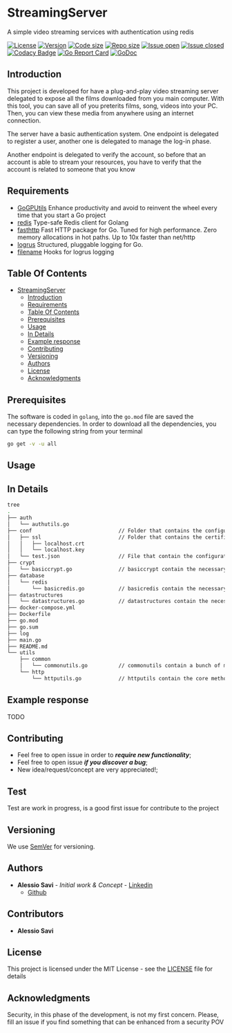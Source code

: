 # StreamingServer

A simple video streaming services with authentication using redis

[![License](https://img.shields.io/github/license/alessiosavi/StreamingServer)](https://img.shields.io/github/license/alessiosavi/StreamingServer)
[![Version](https://img.shields.io/github/v/tag/alessiosavi/StreamingServer)](https://img.shields.io/github/v/tag/alessiosavi/StreamingServer)
[![Code size](https://img.shields.io/github/languages/code-size/alessiosavi/StreamingServer)](https://img.shields.io/github/languages/code-size/alessiosavi/StreamingServer)
[![Repo size](https://img.shields.io/github/repo-size/alessiosavi/StreamingServer)](https://img.shields.io/github/repo-size/alessiosavi/StreamingServer)
[![Issue open](https://img.shields.io/github/issues/alessiosavi/StreamingServer)](https://img.shields.io/github/issues/alessiosavi/StreamingServer)
[![Issue closed](https://img.shields.io/github/issues-closed/alessiosavi/StreamingServer)](https://img.shields.io/github/issues-closed/alessiosavi/StreamingServer)
[![Codacy Badge](https://api.codacy.com/project/badge/Grade/9c5dc127effe4048b33ed1718190c299)](https://app.codacy.com/manual/alessiosavi/StreamingServer?utm_source=github.com&utm_medium=referral&utm_content=alessiosavi/StreamingServer&utm_campaign=Badge_Grade_Dashboard)
[![Go Report Card](https://goreportcard.com/badge/github.com/alessiosavi/StreamingServer)](https://goreportcard.com/report/github.com/alessiosavi/StreamingServer)
[![GoDoc](https://godoc.org/github.com/alessiosavi/GoGPUtils?status.svg)](https://godoc.org/github.com/alessiosavi/StreamingServer)

## Introduction

This project is developed for have a plug-and-play video streaming server delegated to expose all the films downloaded
from you main computer. With this tool, you can save all of you preterits films, song, videos into your PC. Then, you
can view these media from anywhere using an internet connection.

The server have a basic authentication system. One endpoint is delegated to register a user, another one is delegated
to manage the log-in phase.

Another endpoint is delegated to verify the account, so before that an account is able to stream your resources, you
have to verify that the account is related to someone that you know

## Requirements

- [GoGPUtils](https://github.com/alessiosavi/GoGPUtils/string) Enhance productivity and avoid to reinvent the wheel
  every time that you start a Go project
- [redis](https://github.com/go-redis/redis) Type-safe Redis client for Golang
- [fasthttp](https://github.com/valyala/fasthttp) Fast HTTP package for Go. Tuned for high performance. Zero memory
  allocations in hot paths. Up to 10x faster than net/http
- [logrus](https://github.com/sirupsen/logrus) Structured, pluggable logging for Go.
- [filename](https://github.com/onrik/logrus/) Hooks for logrus logging

## Table Of Contents

- [StreamingServer](#StreamingServer)
    - [Introduction](#introduction)
    - [Requirements](#requirements)
    - [Table Of Contents](#table-of-contents)
    - [Prerequisites](#prerequisites)
    - [Usage](#usage)
    - [In Details](#in-details)
    - [Example response](#example-response)
    - [Contributing](#contributing)
    - [Versioning](#versioning)
    - [Authors](#authors)
    - [License](#license)
    - [Acknowledgments](#acknowledgments)

## Prerequisites

The software is coded in `golang`, into the `go.mod` file are saved the necessary dependencies. In order to download all
the dependencies, you can type the following string from your terminal

```bash
go get -v -u all
```

## Usage

## In Details

```bash
tree
.
├── auth
│   └── authutils.go
├── conf                            // Folder that contains the configuration files 
│   ├── ssl                         // Folder that contains the certificate for the SSL connection
│   │   ├── localhost.crt
│   │   └── localhost.key
│   └── test.json                   // File that contain the configuration related to the tool
├── crypt                           
│   └── basiccrypt.go               // basiccrypt contain the necessary method to encrypt/decrypt data
├── database
│   └── redis
│       └── basicredis.go           // basicredis contain the necessary method to deal with save/load/update data from/to redis
├── datastructures
│   └── datastructures.go           // datastructures contain the necessary datastructure used among all the project
├── docker-compose.yml
├── Dockerfile
├── go.mod
├── go.sum
├── log
├── main.go
├── README.md
└── utils
    ├── common
    │   └── commonutils.go          // commonutils contain a bunch of method used as utils
    └── http
        └── httputils.go            // httputils contain the core method related to the HTTP functionalities
```

## Example response

TODO

## Contributing

- Feel free to open issue in order to __*require new functionality*__;
- Feel free to open issue __*if you discover a bug*__;
- New idea/request/concept are very appreciated!;

## Test

Test are work in progress, is a good first issue for contribute to the project

## Versioning

We use [SemVer](http://semver.org/) for versioning.

## Authors

- **Alessio Savi** - *Initial work & Concept* - [Linkedin](https://www.linkedin.com/in/alessio-savi-2136b2188/)
    - [Github](https://github.com/alessiosavi)

## Contributors

- **Alessio Savi**

## License

This project is licensed under the MIT License - see the [LICENSE](LICENSE) file for details

## Acknowledgments

Security, in this phase of the development, is not my first concern. Please, fill an issue if you find something that
can be enhanced from a security POV